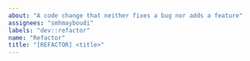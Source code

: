```yaml
---
about: "A code change that neither fixes a bug nor adds a feature"
assignees: "smhmayboudi"
labels: "dev::refactor"
name: "Refactor"
title: "[REFACTOR] <title>"
---
```

